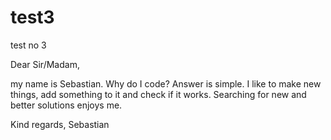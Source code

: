 # test3
test no 3

Dear Sir/Madam,

my name is Sebastian. Why do I code?
Answer is simple. I like to make new things, add something to it and check if it works.
Searching for new and better solutions enjoys me.

Kind regards,
Sebastian
